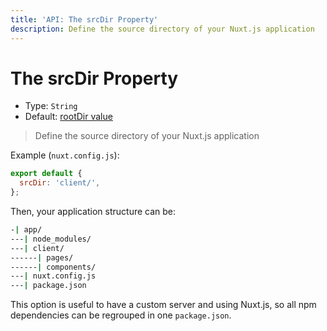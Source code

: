 ```yaml
---
title: 'API: The srcDir Property'
description: Define the source directory of your Nuxt.js application
---
```


# The srcDir Property

- Type: `String`
- Default: [rootDir value](/api/configuration-rootdir)

> Define the source directory of your Nuxt.js application

Example (`nuxt.config.js`):

```js
export default {
  srcDir: 'client/',
};
```

Then, your application structure can be:

```bash
-| app/
---| node_modules/
---| client/
------| pages/
------| components/
---| nuxt.config.js
---| package.json
```

This option is useful to have a custom server and using Nuxt.js, so all npm dependencies can be regrouped in one `package.json`.
